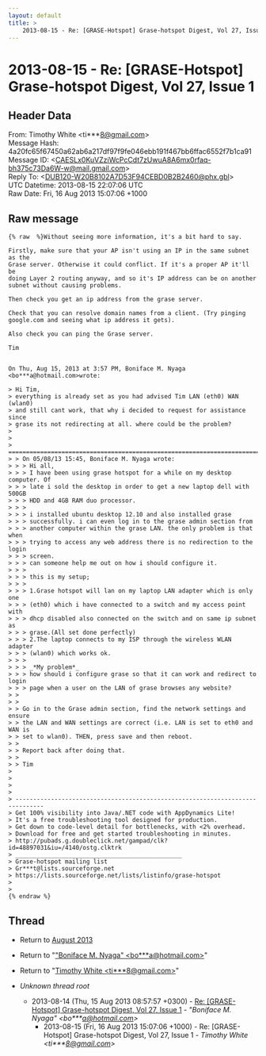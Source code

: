 ```yaml
---
layout: default
title: >
    2013-08-15 - Re: [GRASE-Hotspot] Grase-hotspot Digest, Vol 27, Issue 1
---
```


# 2013-08-15 - Re: [GRASE-Hotspot] Grase-hotspot Digest, Vol 27, Issue 1

## Header Data

From: Timothy White \<ti***8@gmail.com\><br>
Message Hash: 4a20fc65f67450a62ab6a217df97f9fe046ebb191f467bb6ffac6552f7b1ca91<br>
Message ID: \<CAESLx0KuVZziWcPcCdt7zUwuA8A6mx0rfaq-bh375c73Da6W-w@mail.gmail.com\><br>
Reply To: \<DUB120-W20B8102A7D53F94CEBD0B2B2460@phx.gbl\><br>
UTC Datetime: 2013-08-15 22:07:06 UTC<br>
Raw Date: Fri, 16 Aug 2013 15:07:06 +1000<br>

## Raw message

```
{% raw  %}Without seeing more information, it's a bit hard to say.

Firstly, make sure that your AP isn't using an IP in the same subnet as the
Grase server. Otherwise it could conflict. If it's a proper AP it'll be
doing Layer 2 routing anyway, and so it's IP address can be on another
subnet without causing problems.

Then check you get an ip address from the grase server.

Check that you can resolve domain names from a client. (Try pinging
google.com and seeing what ip address it gets).

Also check you can ping the Grase server.

Tim


On Thu, Aug 15, 2013 at 3:57 PM, Boniface M. Nyaga <bo***a@hotmail.com>wrote:

> Hi Tim,
> everything is already set as you had advised Tim LAN (eth0) WAN (wlan0)
> and still cant work, that why i decided to request for assistance since
> grase its not redirecting at all. where could be the problem?
>
>
> ======================================================================================================
> > On 05/08/13 15:45, Boniface M. Nyaga wrote:
> > > Hi all,
> > > I have been using grase hotspot for a while on my desktop computer. Of
> > > late i sold the desktop in order to get a new laptop dell with 500GB
> > > HDD and 4GB RAM duo processor.
> > >
> > > i installed ubuntu desktop 12.10 and also installed grase
> > > successfully. i can even log in to the grase admin section from
> > > another computer within the grase LAN. the only problem is that when
> > > trying to access any web address there is no redirection to the login
> > > screen.
> > > can someone help me out on how i should configure it.
> > >
> > > this is my setup;
> > >
> > > 1.Grase hotspot will lan on my laptop LAN adapter which is only one
> > > (eth0) which i have connected to a switch and my access point with
> > > dhcp disabled also connected on the switch and on same ip subnet as
> > > grase.(All set done perfectly)
> > > 2.The laptop connects to my ISP through the wireless WLAN adapter
> > > (wlan0) which works ok.
> > >
> > > _*My problem*_
> > > how should i configure grase so that it can work and redirect to login
> > > page when a user on the LAN of grase browses any website?
> >
> >
> > Go in to the Grase admin section, find the network settings and ensure
> > the LAN and WAN settings are correct (i.e. LAN is set to eth0 and WAN is
> > set to wlan0). THEN, press save and then reboot.
> >
> > Report back after doing that.
> >
> > Tim
>
>
>
>
> ------------------------------------------------------------------------------
> Get 100% visibility into Java/.NET code with AppDynamics Lite!
> It's a free troubleshooting tool designed for production.
> Get down to code-level detail for bottlenecks, with <2% overhead.
> Download for free and get started troubleshooting in minutes.
> http://pubads.g.doubleclick.net/gampad/clk?id=48897031&iu=/4140/ostg.clktrk
> _______________________________________________
> Grase-hotspot mailing list
> Gr***t@lists.sourceforge.net
> https://lists.sourceforge.net/lists/listinfo/grase-hotspot
>
>
{% endraw %}
```

## Thread

+ Return to [August 2013](/archive/2013/08)

+ Return to "["Boniface M. Nyaga" <bo***a<span>@</span>hotmail.com>](/authors/bo___a_at_hotmail_com)"
+ Return to "[Timothy White <ti***8<span>@</span>gmail.com>](/authors/ti___8_at_gmail_com)"

+ _Unknown thread root_
  + 2013-08-14 (Thu, 15 Aug 2013 08:57:57 +0300) - [Re: [GRASE-Hotspot] Grase-hotspot Digest, Vol 27, Issue 1](/archive/2013/08/91a27a5910bf28fc45a32e6c4b956ed357a4acc99bb1c407dbca4cee48b02412) - _"Boniface M. Nyaga" \<bo***a@hotmail.com\>_
    + 2013-08-15 (Fri, 16 Aug 2013 15:07:06 +1000) - Re: [GRASE-Hotspot] Grase-hotspot Digest, Vol 27, Issue 1 - _Timothy White \<ti***8@gmail.com\>_

